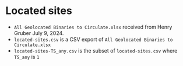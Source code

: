 # Located sites

* `All Geolocated Binaries to Circulate.xlsx`
  received from Henry Gruber July 9, 2024.
* `located-sites.csv`
  is a CSV export of `All Geolocated Binaries to Circulate.xlsx`
* `located-sites-TS_any.csv`
  is the subset of `located-sites.csv` where `TS_any` is `1`
